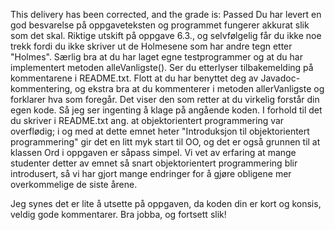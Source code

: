 This delivery has been corrected, and the grade is: Passed
Du har levert en god besvarelse på oppgaveteksten og programmet fungerer akkurat slik som det skal. Riktige utskift på oppgave 6.3., og selvfølgelig får du ikke noe trekk fordi du ikke skriver ut de Holmesene som har andre tegn etter "Holmes". Særlig bra at du har laget egne testprogrammer og at du har implementert metoden alleVanligste(). Ser du etterlyser tilbakemelding på kommentarene i README.txt. Flott at du har benyttet deg av Javadoc-kommentering, og ekstra bra at du kommenterer i metoden allerVanligste og forklarer hva som foregår. Det viser den som retter at du virkelig forstår din egen kode. Så jeg ser ingenting å klage på angående koden. I forhold til det du skriver i README.txt ang. at objektorientert programmering var overflødig; i og med at dette emnet heter "Introduksjon til objektorientert programmering" gir det en litt myk start til OO, og det er også grunnen til at klassen Ord i oppgaven er såpass simpel. Vi vet av erfaring at mange studenter detter av emnet så snart objektorientert programmering blir introdusert, så vi har gjort mange endringer for å gjøre obligene mer overkommelige de siste årene.

Jeg synes det er lite å utsette på oppgaven, da koden din er kort og konsis, veldig gode kommentarer. Bra jobba, og fortsett slik!